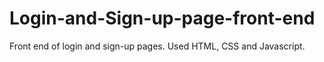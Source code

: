 # Login-and-Sign-up-page-front-end
Front end of login and sign-up pages. Used HTML, CSS and Javascript.

